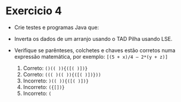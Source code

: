 # Exercicio 4

- Crie testes e programas Java que:
- Inverta os dados de um arranjo usando o TAD Pilha usando LSE.
- Verifique se parênteses, colchetes e chaves estão corretos numa expressão matemática, por
  exemplo: `[(5 + x)/4 – 2*(y + z)]`
  
    1. Correto: `()(( )){([( )])}`
    2. Correto: `((( )(( )){([( )])}))`
    3. Incorreto: `)(( )){([( )])}`
    4. Incorreto: `({[])}`
    5. Incorreto: `(`